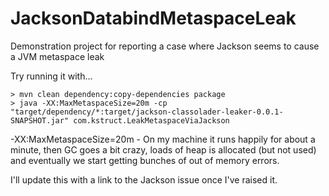 # JacksonDatabindMetaspaceLeak

Demonstration project for reporting a case where Jackson seems to cause a JVM metaspace leak

Try running it with...

```
> mvn clean dependency:copy-dependencies package
> java -XX:MaxMetaspaceSize=20m -cp "target/dependency/*:target/jackson-classolader-leaker-0.0.1-SNAPSHOT.jar" com.kstruct.LeakMetaspaceViaJackson
```

 -XX:MaxMetaspaceSize=20m - On my machine it runs happily for about a minute, then GC goes a bit crazy, loads of heap is allocated (but not used) and eventually we start getting bunches of out of memory errors.

I'll update this with a link to the Jackson issue once I've raised it.
